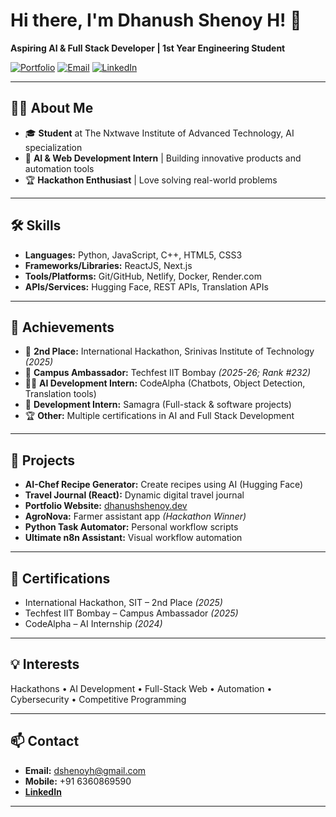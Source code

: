 # Hi there, I'm Dhanush Shenoy H! 👋

**Aspiring AI & Full Stack Developer | 1st Year Engineering Student**

[![Portfolio](https://img.shields.io/badge/Portfolio-dhanushshenoy.dev-blue)](https://dhanushshenoyh.vercel.app)
[![Email](https://img.shields.io/badge/Email-dshenoyh@gmail.com-red)](mailto:dshenoyh@gmail.com)
[![LinkedIn](https://img.shields.io/badge/LinkedIn-Connect-blue)](https://www.linkedin.com/in/dhanush-shenoy-h)

---

## 🧑‍💻 About Me

- 🎓 **Student** at The Nxtwave Institute of Advanced Technology, AI specialization
- 🚀 **AI & Web Development Intern** | Building innovative products and automation tools  
- 🏆 **Hackathon Enthusiast** | Love solving real-world problems

---

## 🛠️ Skills

- **Languages:** Python, JavaScript, C++, HTML5, CSS3
- **Frameworks/Libraries:** ReactJS, Next.js
- **Tools/Platforms:** Git/GitHub, Netlify, Docker, Render.com
- **APIs/Services:** Hugging Face, REST APIs, Translation APIs

---

## 🎯 Achievements

- 🥈 **2nd Place:** International Hackathon, Srinivas Institute of Technology *(2025)*
- 🏅 **Campus Ambassador:** Techfest IIT Bombay *(2025-26; Rank #232)*
- 👨‍💻 **AI Development Intern:** CodeAlpha (Chatbots, Object Detection, Translation tools)
- 💼 **Development Intern:** Samagra (Full-stack & software projects)
- 🏆 **Other:** Multiple certifications in AI and Full Stack Development

---

## 🚀 Projects

- **AI-Chef Recipe Generator:** Create recipes using AI (Hugging Face)
- **Travel Journal (React):** Dynamic digital travel journal
- **Portfolio Website:** [dhanushshenoy.dev](https://dhanushshenoyh.vercel.app)
- **AgroNova:** Farmer assistant app *(Hackathon Winner)*
- **Python Task Automator:** Personal workflow scripts
- **Ultimate n8n Assistant:** Visual workflow automation

---

## 📜 Certifications

- International Hackathon, SIT – 2nd Place *(2025)*
- Techfest IIT Bombay – Campus Ambassador *(2025)*
- CodeAlpha – AI Internship *(2024)*

---

## 💡 Interests

Hackathons • AI Development • Full-Stack Web • Automation • Cybersecurity • Competitive Programming

---

## 📫 Contact

- **Email:** dshenoyh@gmail.com
- **Mobile:** +91 6360869590
- [**LinkedIn**](https://www.linkedin.com/in/dhanush-shenoy-h)

---

<!-- Optionally, add GitHub stats/visitor badges below: -->
<!-- ![Dhanush's GitHub stats](https://github-readme-stats.vercel.app/api?username=dhanushshenoyh&show_icons=true&theme=radical) -->
